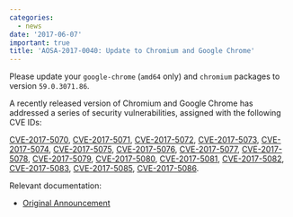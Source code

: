 ```yaml
---
categories:
  - news
date: '2017-06-07'
important: true
title: 'AOSA-2017-0040: Update to Chromium and Google Chrome'
---
```



Please update your `google-chrome` (`amd64` only) and `chromium` packages to version `59.0.3071.86`.

A recently released version of Chromium and Google Chrome has addressed a series of security vulnerabilities, assigned with the following CVE IDs:

[CVE-2017-5070](https://cve.mitre.org/cgi-bin/cvename.cgi?name=CVE-2017-5070), [CVE-2017-5071](https://cve.mitre.org/cgi-bin/cvename.cgi?name=CVE-2017-5071), [CVE-2017-5072](https://cve.mitre.org/cgi-bin/cvename.cgi?name=CVE-2017-5072), [CVE-2017-5073](https://cve.mitre.org/cgi-bin/cvename.cgi?name=CVE-2017-5073), [CVE-2017-5074](https://cve.mitre.org/cgi-bin/cvename.cgi?name=CVE-2017-5074), [CVE-2017-5075](https://cve.mitre.org/cgi-bin/cvename.cgi?name=CVE-2017-5075), [CVE-2017-5076](https://cve.mitre.org/cgi-bin/cvename.cgi?name=CVE-2017-5076), [CVE-2017-5077](https://cve.mitre.org/cgi-bin/cvename.cgi?name=CVE-2017-5077), [CVE-2017-5078](https://cve.mitre.org/cgi-bin/cvename.cgi?name=CVE-2017-5078), [CVE-2017-5079](https://cve.mitre.org/cgi-bin/cvename.cgi?name=CVE-2017-5079), [CVE-2017-5080](https://cve.mitre.org/cgi-bin/cvename.cgi?name=CVE-2017-5080), [CVE-2017-5081](https://cve.mitre.org/cgi-bin/cvename.cgi?name=CVE-2017-5081), [CVE-2017-5082](https://cve.mitre.org/cgi-bin/cvename.cgi?name=CVE-2017-5082), [CVE-2017-5083](https://cve.mitre.org/cgi-bin/cvename.cgi?name=CVE-2017-5083), [CVE-2017-5085](https://cve.mitre.org/cgi-bin/cvename.cgi?name=CVE-2017-5085), [CVE-2017-5086](https://cve.mitre.org/cgi-bin/cvename.cgi?name=CVE-2017-5086).

Relevant documentation:

- [Original Announcement](https://chromereleases.googleblog.com/2017/06/stable-channel-update-for-desktop.html)